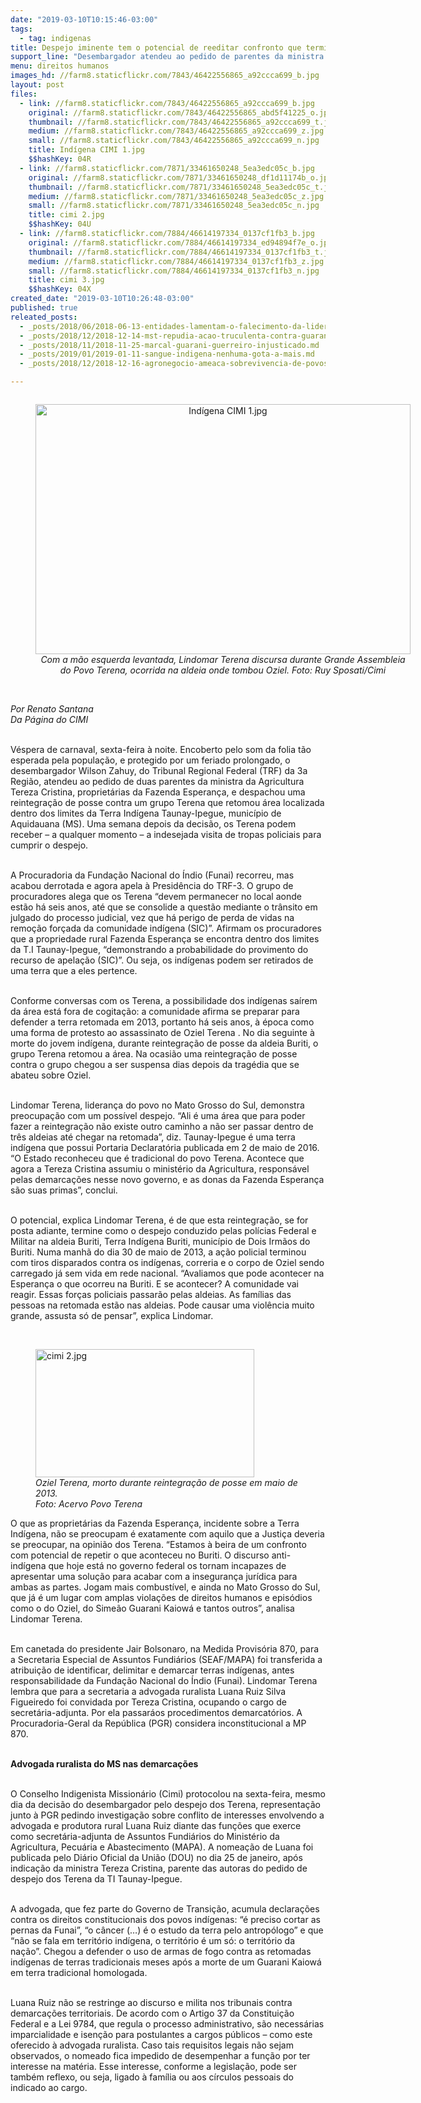 ```yaml
---
date: "2019-03-10T10:15:46-03:00"
tags:
  - tag: indigenas
title: Despejo iminente tem o potencial de reeditar confronto que terminou com a morte de Oziel Terena
support_line: "Desembargador atendeu ao pedido de parentes da ministra da Agricultura Tereza Cristina, proprietárias da Fazenda Esperança, e decidiu pelo despejo contra retomada Terena\n\n"
menu: direitos humanos
images_hd: //farm8.staticflickr.com/7843/46422556865_a92ccca699_b.jpg
layout: post
files:
  - link: //farm8.staticflickr.com/7843/46422556865_a92ccca699_b.jpg
    original: //farm8.staticflickr.com/7843/46422556865_abd5f41225_o.jpg
    thumbnail: //farm8.staticflickr.com/7843/46422556865_a92ccca699_t.jpg
    medium: //farm8.staticflickr.com/7843/46422556865_a92ccca699_z.jpg
    small: //farm8.staticflickr.com/7843/46422556865_a92ccca699_n.jpg
    title: Indígena CIMI 1.jpg
    $$hashKey: 04R
  - link: //farm8.staticflickr.com/7871/33461650248_5ea3edc05c_b.jpg
    original: //farm8.staticflickr.com/7871/33461650248_df1d11174b_o.jpg
    thumbnail: //farm8.staticflickr.com/7871/33461650248_5ea3edc05c_t.jpg
    medium: //farm8.staticflickr.com/7871/33461650248_5ea3edc05c_z.jpg
    small: //farm8.staticflickr.com/7871/33461650248_5ea3edc05c_n.jpg
    title: cimi 2.jpg
    $$hashKey: 04U
  - link: //farm8.staticflickr.com/7884/46614197334_0137cf1fb3_b.jpg
    original: //farm8.staticflickr.com/7884/46614197334_ed94894f7e_o.jpg
    thumbnail: //farm8.staticflickr.com/7884/46614197334_0137cf1fb3_t.jpg
    medium: //farm8.staticflickr.com/7884/46614197334_0137cf1fb3_z.jpg
    small: //farm8.staticflickr.com/7884/46614197334_0137cf1fb3_n.jpg
    title: cimi 3.jpg
    $$hashKey: 04X
created_date: "2019-03-10T10:26:48-03:00"
published: true
releated_posts:
  - _posts/2018/06/2018-06-13-entidades-lamentam-o-falecimento-da-lider-indigena-raquel-xukuru-kariri.md
  - _posts/2018/12/2018-12-14-mst-repudia-acao-truculenta-contra-guarani-kaiowa-em-ms.md
  - _posts/2018/11/2018-11-25-marcal-guarani-guerreiro-injusticado.md
  - _posts/2019/01/2019-01-11-sangue-indigena-nenhuma-gota-a-mais.md
  - _posts/2018/12/2018-12-16-agronegocio-ameaca-sobrevivencia-de-povos-indigenas-e-quilombolas.md

---
```

<div style="text-align:center">
<figure class="image" style="display:inline-block"><img alt="Indígena CIMI 1.jpg" height="400" src="//farm8.staticflickr.com/7843/46422556865_a92ccca699_b.jpg" width="600" />
<figcaption><em>Com a m&atilde;o esquerda levantada, Lindomar Terena discursa durante Grande Assembleia do Povo Terena, ocorrida na aldeia onde tombou Oziel. Foto: Ruy Sposati/Cimi</em></figcaption>
</figure>
</div>

<p><br />
<em>Por Renato Santana<br />
Da P&aacute;gina do CIMI</em><br />
&nbsp;</p>

<p>V&eacute;spera de carnaval, sexta-feira &agrave; noite. Encoberto pelo som da folia t&atilde;o esperada pela popula&ccedil;&atilde;o, e protegido por um feriado prolongado, o desembargador Wilson Zahuy, do Tribunal Regional Federal (TRF) da 3a Regi&atilde;o, atendeu ao pedido de duas parentes da ministra da Agricultura Tereza Cristina, propriet&aacute;rias da Fazenda Esperan&ccedil;a, e despachou uma reintegra&ccedil;&atilde;o de posse contra um grupo Terena que retomou &aacute;rea localizada dentro dos limites da Terra Ind&iacute;gena Taunay-Ipegue, munic&iacute;pio de Aquidauana (MS). Uma semana depois da decis&atilde;o, os Terena podem receber &ndash; a qualquer momento &ndash; a indesejada visita de tropas policiais para cumprir o despejo.<br />
&nbsp;</p>

<p>A Procuradoria da Funda&ccedil;&atilde;o Nacional do &Iacute;ndio (Funai) recorreu, mas acabou derrotada e agora apela &agrave; Presid&ecirc;ncia do TRF-3. O grupo de procuradores alega que os Terena &ldquo;devem permanecer no local aonde est&atilde;o h&aacute; seis anos, at&eacute; que se consolide a quest&atilde;o mediante o tr&acirc;nsito em julgado do processo judicial, vez que h&aacute; perigo de perda de vidas na remo&ccedil;&atilde;o for&ccedil;ada da comunidade ind&iacute;gena (SIC)&rdquo;. Afirmam os procuradores&nbsp; que a propriedade rural Fazenda Esperan&ccedil;a se encontra dentro dos limites da T.I Taunay-Ipegue, &ldquo;demonstrando a probabilidade do provimento do recurso de apela&ccedil;&atilde;o (SIC)&rdquo;. Ou seja, os ind&iacute;genas podem ser retirados de uma terra que a eles pertence.<br />
&nbsp;</p>

<p>Conforme conversas com os Terena, a possibilidade dos ind&iacute;genas sa&iacute;rem da &aacute;rea est&aacute; fora de cogita&ccedil;&atilde;o: a comunidade afirma se preparar para defender a terra retomada em 2013, portanto h&aacute; seis anos, &agrave; &eacute;poca como uma forma de protesto ao assassinato de Oziel Terena . No dia seguinte &agrave; morte do jovem ind&iacute;gena, durante reintegra&ccedil;&atilde;o de posse da aldeia Buriti, o grupo Terena retomou a &aacute;rea. Na ocasi&atilde;o uma reintegra&ccedil;&atilde;o de posse contra o grupo chegou a ser suspensa dias depois da trag&eacute;dia que se abateu sobre Oziel.<br />
&nbsp;</p>

<p>Lindomar Terena, lideran&ccedil;a do povo no Mato Grosso do Sul, demonstra preocupa&ccedil;&atilde;o com um poss&iacute;vel despejo. &ldquo;Ali &eacute; uma &aacute;rea que para poder fazer a reintegra&ccedil;&atilde;o n&atilde;o existe outro caminho a n&atilde;o ser passar dentro de tr&ecirc;s aldeias at&eacute; chegar na retomada&rdquo;, diz. Taunay-Ipegue &eacute; uma terra ind&iacute;gena que possui Portaria Declarat&oacute;ria publicada em 2 de maio de 2016. &ldquo;O Estado reconheceu que &eacute; tradicional do povo Terena. Acontece que agora a Tereza Cristina assumiu o minist&eacute;rio da Agricultura, respons&aacute;vel pelas demarca&ccedil;&otilde;es nesse novo governo, e as donas da Fazenda Esperan&ccedil;a s&atilde;o suas primas&rdquo;, conclui.<br />
&nbsp;</p>

<p>O potencial, explica Lindomar Terena, &eacute; de que esta reintegra&ccedil;&atilde;o, se for posta adiante, termine como o despejo conduzido pelas pol&iacute;cias Federal e Militar na aldeia Buriti, Terra Ind&iacute;gena Buriti, munic&iacute;pio de Dois Irm&atilde;os do Buriti. Numa manh&atilde; do dia 30 de maio de 2013, a a&ccedil;&atilde;o policial terminou com tiros disparados contra os ind&iacute;genas, correria e o corpo de Oziel sendo carregado j&aacute; sem vida em rede nacional. &ldquo;Avaliamos que pode acontecer na Esperan&ccedil;a o que ocorreu na Buriti. E se acontecer? A comunidade vai reagir. Essas for&ccedil;as policiais passar&atilde;o pelas aldeias. As fam&iacute;lias das pessoas na retomada est&atilde;o nas aldeias. Pode causar uma viol&ecirc;ncia muito grande, assusta s&oacute; de pensar&rdquo;, explica Lindomar.<br />
&nbsp;</p>

<figure class="image" style="float:right"><img alt="cimi 2.jpg" height="205" src="//farm8.staticflickr.com/7871/33461650248_5ea3edc05c_b.jpg" width="350" />
<figcaption><em>Oziel Terena, morto durante reintegra&ccedil;&atilde;o de posse em maio de 2013.<br />
Foto: Acervo Povo Terena</em></figcaption>
</figure>

<p>O que as propriet&aacute;rias da Fazenda Esperan&ccedil;a, incidente sobre a Terra Ind&iacute;gena, n&atilde;o se preocupam &eacute; exatamente com aquilo que a Justi&ccedil;a deveria se preocupar, na opini&atilde;o dos Terena. &ldquo;Estamos &agrave; beira de um confronto com potencial de repetir o que aconteceu no Buriti. O discurso anti-ind&iacute;gena que hoje est&aacute; no governo federal os tornam incapazes de apresentar uma solu&ccedil;&atilde;o para acabar com a inseguran&ccedil;a jur&iacute;dica para ambas as partes. Jogam mais combust&iacute;vel, e ainda no Mato Grosso do Sul, que j&aacute; &eacute; um lugar com amplas viola&ccedil;&otilde;es de direitos humanos e epis&oacute;dios como o do Oziel, do Sime&atilde;o Guarani Kaiow&aacute; e tantos outros&rdquo;, analisa Lindomar Terena.<br />
&nbsp;</p>

<p>Em canetada do presidente Jair Bolsonaro, na Medida Provis&oacute;ria 870, para a Secretaria Especial de Assuntos Fundi&aacute;rios (SEAF/MAPA) foi transferida a atribui&ccedil;&atilde;o de identificar, delimitar e demarcar terras ind&iacute;genas, antes responsabilidade da Funda&ccedil;&atilde;o Nacional do &Iacute;ndio (Funai). Lindomar Terena lembra que para a secretaria a advogada ruralista Luana Ruiz Silva Figueiredo foi convidada por Tereza Cristina, ocupando o cargo de secret&aacute;ria-adjunta. Por ela passar&aacute;os procedimentos demarcat&oacute;rios. A Procuradoria-Geral da Rep&uacute;blica (PGR) considera inconstitucional a MP 870.<br />
&nbsp;</p>

<p><strong>Advogada ruralista do MS nas demarca&ccedil;&otilde;es</strong><br />
&nbsp;</p>

<p>O Conselho Indigenista Mission&aacute;rio (Cimi) protocolou na sexta-feira, mesmo dia da decis&atilde;o do desembargador pelo despejo dos Terena, representa&ccedil;&atilde;o junto &agrave; PGR pedindo investiga&ccedil;&atilde;o sobre conflito de interesses envolvendo a advogada e produtora rural Luana Ruiz diante das fun&ccedil;&otilde;es que exerce como secret&aacute;ria-adjunta de Assuntos Fundi&aacute;rios do Minist&eacute;rio da Agricultura, Pecu&aacute;ria e Abastecimento (MAPA). A nomea&ccedil;&atilde;o de Luana foi publicada pelo Di&aacute;rio Oficial da Uni&atilde;o (DOU) no dia 25 de janeiro, ap&oacute;s indica&ccedil;&atilde;o da ministra Tereza Cristina, parente das autoras do pedido de despejo dos Terena da TI Taunay-Ipegue.<br />
&nbsp;</p>

<p>A advogada, que fez parte do Governo de Transi&ccedil;&atilde;o, acumula declara&ccedil;&otilde;es contra os direitos constitucionais dos povos ind&iacute;genas: &ldquo;&eacute; preciso cortar as pernas da Funai&rdquo;, &ldquo;o c&acirc;ncer (&hellip;) &eacute; o estudo da terra pelo antrop&oacute;logo&rdquo; e que &ldquo;n&atilde;o se fala em territ&oacute;rio ind&iacute;gena, o territ&oacute;rio &eacute; um s&oacute;: o territ&oacute;rio da na&ccedil;&atilde;o&rdquo;. Chegou a defender o uso de armas de fogo contra as retomadas ind&iacute;genas de terras tradicionais meses ap&oacute;s a morte de um Guarani Kaiow&aacute; em terra tradicional homologada.<br />
&nbsp;</p>

<p>Luana Ruiz n&atilde;o se restringe ao discurso e milita nos tribunais contra demarca&ccedil;&otilde;es territoriais. De acordo com o Artigo 37 da Constitui&ccedil;&atilde;o Federal e a Lei 9784, que regula o processo administrativo, s&atilde;o necess&aacute;rias imparcialidade e isen&ccedil;&atilde;o para postulantes a cargos p&uacute;blicos &ndash; como este oferecido &agrave; advogada ruralista. Caso tais requisitos legais n&atilde;o sejam observados, o nomeado fica impedido de desempenhar a fun&ccedil;&atilde;o por ter interesse na mat&eacute;ria. Esse interesse, conforme a legisla&ccedil;&atilde;o, pode ser tamb&eacute;m reflexo, ou seja, ligado &agrave; fam&iacute;lia ou aos c&iacute;rculos pessoais do indicado ao cargo.</p>
